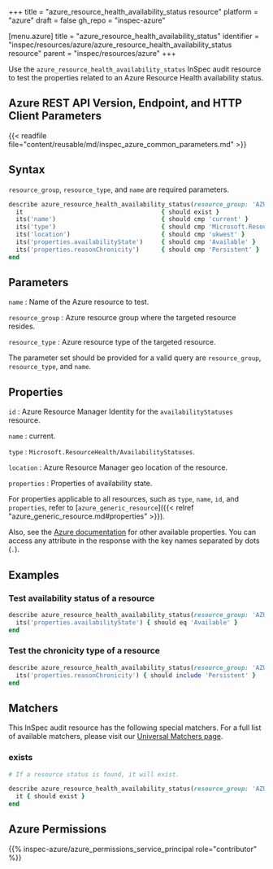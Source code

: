 +++
title = "azure_resource_health_availability_status resource"
platform = "azure"
draft = false
gh_repo = "inspec-azure"

[menu.azure]
title = "azure_resource_health_availability_status"
identifier = "inspec/resources/azure/azure_resource_health_availability_status resource"
parent = "inspec/resources/azure"
+++

Use the `azure_resource_health_availability_status` InSpec audit resource to test the properties related to an Azure Resource Health availability status.

## Azure REST API Version, Endpoint, and HTTP Client Parameters

{{< readfile file="content/reusable/md/inspec_azure_common_parameters.md" >}}

## Syntax

`resource_group`, `resource_type`, and `name` are required parameters.

```ruby
describe azure_resource_health_availability_status(resource_group: 'AZURE_RESOURCE_GROUP', resource_type: 'AZURE_RESOURCE_TYPE', name: 'RESOURCE_NAME') do
  it                                      { should exist }
  its('name')                             { should cmp 'current' }
  its('type')                             { should cmp 'Microsoft.ResourceHealth/AvailabilityStatuses' }
  its('location')                         { should cmp 'ukwest' }
  its('properties.availabilityState')     { should cmp 'Available' }
  its('properties.reasonChronicity')      { should cmp 'Persistent' }
end
```

## Parameters

`name`
: Name of the Azure resource to test.

`resource_group`
: Azure resource group where the targeted resource resides.

`resource_type`
: Azure resource type of the targeted resource.

The parameter set should be provided for a valid query are `resource_group`, `resource_type`, and `name`.

## Properties

`id`
: Azure Resource Manager Identity for the `availabilityStatuses` resource.

`name`
: current.

`type`
: `Microsoft.ResourceHealth/AvailabilityStatuses`.

`location`
: Azure Resource Manager geo location of the resource.

`properties`
: Properties of availability state.

For properties applicable to all resources, such as `type`, `name`, `id`, and `properties`, refer to [`azure_generic_resource`]({{< relref "azure_generic_resource.md#properties" >}}).

Also, see the [Azure documentation](https://docs.microsoft.com/en-us/rest/api/resourcehealth/availability-statuses/get-by-resource) for other available properties. You can access any attribute in the response with the key names separated by dots (`.`).

## Examples

### Test availability status of a resource

```ruby
describe azure_resource_health_availability_status(resource_group: 'AZURE_RESOURCE_GROUP', resource_type: 'AZURE_RESOURCE_TYPE', name: 'RESOURCE_NAME') do
  its('properties.availabilityState') { should eq 'Available' }
end
```

### Test the chronicity type of a resource

```ruby
describe azure_resource_health_availability_status(resource_group: 'AZURE_RESOURCE_GROUP', resource_type: 'AZURE_RESOURCE_TYPE', name: 'RESOURCE_NAME') do
  its('properties.reasonChronicity') { should include 'Persistent' }
end
```

## Matchers

This InSpec audit resource has the following special matchers. For a full list of available matchers, please visit our [Universal Matchers page](/inspec/matchers/).

### exists

```ruby
# If a resource status is found, it will exist.

describe azure_resource_health_availability_status(resource_group: 'AZURE_RESOURCE_GROUP', resource_type: 'AZURE_RESOURCE_TYPE', name: 'RESOURCE_NAME') do
  it { should exist }
end
```

## Azure Permissions

{{% inspec-azure/azure_permissions_service_principal role="contributor" %}}
